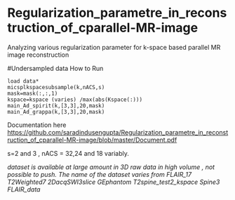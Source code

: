 # Regularization_parametre_in_reconstruction_of_cparallel-MR-image
Analyzing various regularization parameter  for k-space based parallel MR image reconstruction

#Undersampled data
How to Run
```
load data*
micsplkspacesubsample(k,nACS,s)
mask=mask(:,:,1)
kspace=kspace (varies) /max(abs(Kspace(:)))
main_Ad_spirit(k,[3,3],20,mask)
main_Ad_grappa(k,[3,3],20,mask)
```
Documentation here https://github.com/saradindusengupta/Regularization_parametre_in_reconstruction_of_cparallel-MR-image/blob/master/Document.pdf

s=2 and 3 , nACS = 32,24 and 18 variably.

*dataset is available at large amount in 3D raw data in high volume , not possible to push. The name of the dataset varies from
FLAIR_17
T2Weighted7
2DacqSWI3slice
GEphantom
T2spine_test2_kspace
Spine3
FLAIR_data*
